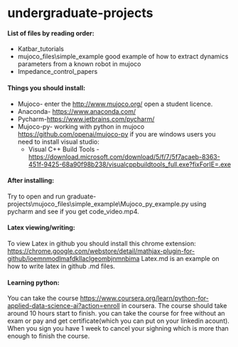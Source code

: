 # undergraduate-projects

#### List of files by reading order:

* Katbar_tutorials
* mujoco_files\simple_example good example of how to extract dynamics parameters from a known robot in mujoco
* Impedance_control_papers


#### Things you should install:

* Mujoco- enter the http://www.mujoco.org/ open a student licence.
* Anaconda- https://www.anaconda.com/
* Pycharm-https://www.jetbrains.com/pycharm/ 
* Mujoco-py- working with python in mujoco https://github.com/openai/mujoco-py if you are windows users you need to install visual studio:
	* Visual C++ Build Tools - https://download.microsoft.com/download/5/f/7/5f7acaeb-8363-451f-9425-68a90f98b238/visualcppbuildtools_full.exe?fixForIE=.exe

#### After installing:
Try to open and run graduate-projects\mujoco_files\simple_example\Mujoco_py_example.py using pycharm and see if you get code_video.mp4.

#### Latex viewing/writing:

To view Latex in github you should install this chrome extension: https://chrome.google.com/webstore/detail/mathjax-plugin-for-github/ioemnmodlmafdkllaclgeombjnmnbima
Latex.md is an example on how to write latex in github .md files. 


#### Learning python:

You can take the course https://www.coursera.org/learn/python-for-applied-data-science-ai?action=enroll in coursera. The course should take around 10 hours start to finish. you can take the course for free without an exam or pay and get certificate(which you can put on your linkedin acount). When you sign you have 1 week to cancel your sighning which is more than enough to finish the course. 
